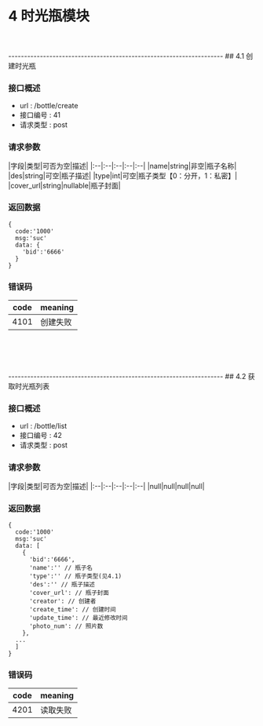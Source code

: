 # 4 时光瓶模块

<br>
<br>
--------------------------------------------------------------------   
## 4.1 创建时光瓶

### 接口概述

* url : /bottle/create
* 接口编号 : 41
* 请求类型 : post


### 请求参数


|字段|类型|可否为空|描述|
|:--|:--|:--|:--|:--|
|name|string|非空|瓶子名称|
|des|string|可空|瓶子描述|
|type|int|可空|瓶子类型【0：分开，1：私密】|
|cover_url|string|nullable|瓶子封面|


### 返回数据

```
{
  code:'1000'
  msg:'suc'
  data: {
    'bid':'6666'
  }
}
```

### 错误码

|code|meaning|
|:--:|:--|
|4101|创建失败|    

<br/>  
<br/>  


<br>
<br>
-------------------------------------------------------------------- ## 4.2 获取时光瓶列表

### 接口概述

* url : /bottle/list
* 接口编号 : 42
* 请求类型 : post


### 请求参数


|字段|类型|可否为空|描述|
|:--|:--|:--|:--|:--|
|null|null|null|null|


### 返回数据

```
{
  code:'1000'
  msg:'suc'
  data: [
    {
      'bid':'6666',
      'name':'' // 瓶子名
      'type':'' // 瓶子类型(见4.1)
      'des':'' // 瓶子描述
      'cover_url': // 瓶子封面
      'creator': // 创建者
      'create_time': // 创建时间
      'update_time': // 最近修改时间
      'photo_num': // 照片数
    },
  ...
  ]
}
```

### 错误码

|code|meaning|
|:--:|:--|
|4201|读取失败|
